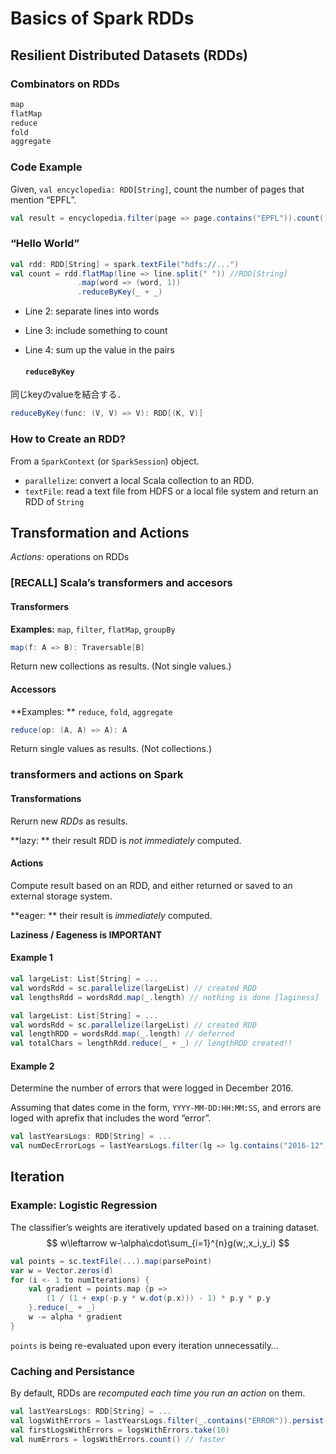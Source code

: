 # Basics of Spark RDDs

## Resilient Distributed Datasets (RDDs)

### Combinators on RDDs

```scala
map
flatMap
reduce
fold
aggregate
```

### Code Example

Given, `val encyclopedia: RDD[String]`, count the number of pages that mention “EPFL”.

```scala
val result = encyclopedia.filter(page => page.contains("EPFL")).count()
```

### “Hello World”

```scala
val rdd: RDD[String] = spark.textFile("hdfs://...")
val count = rdd.flatMap(line => line.split(" ")) //RDD[String]
			   .map(word => (word, 1))
			   .reduceByKey(_ + _)
```

- Line 2: separate lines into words
- Line 3: include something to count
- Line 4: sum up the value in the pairs

  #### `reduceByKey`

同じkeyのvalueを結合する．

```scala
reduceByKey(func: (V, V) => V): RDD[(K, V)]
```

### How to Create an RDD?

From a `SparkContext` (or `SparkSession`) object.

- `parallelize`: convert a local Scala collection to an RDD.
- `textFile`: read a text file from HDFS or a local file system and return an RDD of `String`

## Transformation and Actions

*Actions:* operations on RDDs

### [RECALL] Scala’s transformers and accesors

#### Transformers

**Examples:** `map`, `filter`, `flatMap`, `groupBy`

```scala
map(f: A => B): Traversable[B]
```

Return new collections as results. (Not single values.)

#### Accessors

**Examples: ** `reduce`, `fold`, `aggregate`

```scala
reduce(op: (A, A) => A): A
```

Return single values as results. (Not collections.)

### transformers and actions on Spark

#### Transformations

Rerurn new *RDDs* as results.

**lazy: ** their result RDD is *not immediately* computed.

#### Actions

Compute result based on an RDD, and either returned or saved to an external storage system.

**eager: ** their result is *immediately* computed. 

**Laziness / Eageness is IMPORTANT**

#### Example 1

```scala
val largeList: List[String] = ...
val wordsRdd = sc.parallelize(largeList) // created RDD
val lengthsRdd = wordsRdd.map(_.length) // nothing is done [laginess]
```

```scala
val largeList: List[String] = ...
val wordsRdd = sc.parallelize(largeList) // created RDD
val lengthRDD = wordsRdd.map(_.length) // deferred
val totalChars = lengthRdd.reduce(_ + _) // lengthRDD created!!
```

#### Example 2

Determine the number of errors that were logged in December 2016.

Assuming that dates come in the form, `YYYY-MM-DD:HH:MM:SS`, and errors are loged with aprefix that includes the word “error”.

```scala
val lastYearsLogs: RDD[String] = ...
val numDecErrorLogs = lastYearsLogs.filter(lg => lg.contains("2016-12") && lg.contains("error")).count() // filter is not executed until count execute
```

## Iteration

### Example: Logistic Regression

The classifier’s weights are iteratively updated based on a training dataset.
$$
w\leftarrow w-\alpha\cdot\sum_{i=1}^{n}g(w;,x_i,y_i)
$$

```scala
val points = sc.textFile(...).map(parsePoint)
var w = Vector.zeros(d)
for (i <- 1 to numIterations) {
    val gradient = points.map {p => 
        (1 / (1 + exp(-p.y * w.dot(p.x))) - 1) * p.y * p.y
	}.reduce(_ + _)
    w -= alpha * gradient
}
```

`points` is being re-evaluated upon every iteration unnecessatily…

### Caching and Persistance

By default, RDDs are *recomputed each time you run an action* on them.

```scala
val lastYearsLogs: RDD[String] = ...
val logsWithErrors = lastYearsLogs.filter(_.contains("ERROR")).persist()
val firstLogsWithErrors = logsWithErrors.take(10)
val numErrors = logsWithErrors.count() // faster 
```

